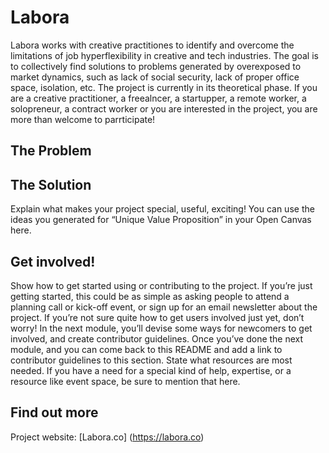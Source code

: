 # Labora
Labora works with creative practitiones to identify and overcome the limitations of job hyperflexibility in creative and tech industries. The goal is to collectively find solutions to problems generated by overexposed to market dynamics, such as lack of social security, 
lack of proper office space, isolation, etc. The project is currently in its theoretical phase. 
If you are a creative practitioner, a freealncer, a startupper, a remote worker, a solopreneur, a contract worker or you are interested in the project, you are more than welcome to parrticipate!

## The Problem

## The Solution
Explain what makes your project special, useful, exciting! You can use the ideas you generated for “Unique Value Proposition” in your Open Canvas here.

## Get involved!

Show how to get started using or contributing to the project. If you’re just getting started, this could be as simple as asking people to attend a planning call or kick-off event, or sign up for an email newsletter about the project. If you’re not sure quite how to get users involved just yet, don’t worry! In the next module, you’ll devise some ways for newcomers to get involved, and create contributor guidelines. Once you’ve done the next module, and you can come back to this README and add a link to contributor guidelines to this section.
State what resources are most needed. If you have a need for a special kind of help, expertise, or a resource like event space, be sure to mention that here.
## Find out more
Project website: [Labora.co] (https://labora.co) 
